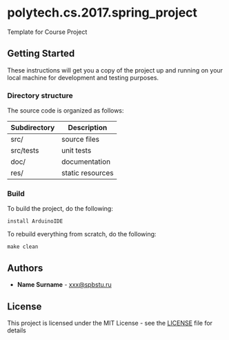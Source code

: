 # polytech.cs.2017.spring_project
Template for Course Project

## Getting Started
These instructions will get you a copy of the project up and running on your local machine for development and testing purposes.

### Directory structure
The source code is organized as follows:

Subdirectory | Description
-------------|-------------------
src/         | source files 
src/tests    | unit tests 
doc/         | documentation 
res/         | static resources

### Build
To build the project, do the following:
````
install ArduinoIDE
````
To rebuild everything from scratch, do the following:
````
make clean
````

## Authors
* **Name Surname** - xxx@spbstu.ru

## License
This project is licensed under the MIT License - see the [LICENSE](LICENSE) file for details

